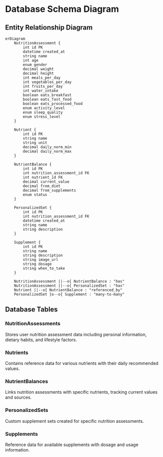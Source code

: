# Database Schema Diagram

## Entity Relationship Diagram

```mermaid
erDiagram
    NutritionAssessment {
        int id PK
        datetime created_at
        string name
        int age
        enum gender
        decimal weight
        decimal height
        int meals_per_day
        int vegetables_per_day
        int fruits_per_day
        int water_intake
        boolean eats_breakfast
        boolean eats_fast_food
        boolean eats_processed_food
        enum activity_level
        enum sleep_quality
        enum stress_level
    }

    Nutrient {
        int id PK
        string name
        string unit
        decimal daily_norm_min
        decimal daily_norm_max
    }

    NutrientBalance {
        int id PK
        int nutrition_assessment_id FK
        int nutrient_id FK
        decimal current_value
        decimal from_diet
        decimal from_supplements
        enum status
    }

    PersonalizedSet {
        int id PK
        int nutrition_assessment_id FK
        datetime created_at
        string name
        string description
    }

    Supplement {
        int id PK
        string name
        string description
        string image_url
        string dosage
        string when_to_take
    }

    NutritionAssessment ||--o{ NutrientBalance : "has"
    NutritionAssessment ||--o{ PersonalizedSet : "has"
    Nutrient ||--o{ NutrientBalance : "referenced_by"
    PersonalizedSet }o--o{ Supplement : "many-to-many"
```

## Database Tables

### NutritionAssessments
Stores user nutrition assessment data including personal information, dietary habits, and lifestyle factors.

### Nutrients
Contains reference data for various nutrients with their daily recommended values.

### NutrientBalances
Links nutrition assessments with specific nutrients, tracking current values and sources.

### PersonalizedSets
Custom supplement sets created for specific nutrition assessments.

### Supplements
Reference data for available supplements with dosage and usage information.